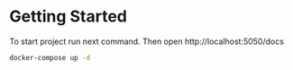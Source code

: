 # Getting Started

To start project run next command. Then open http://localhost:5050/docs

```bash
docker-compose up -d 
```

